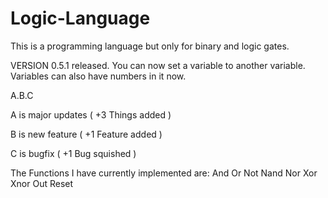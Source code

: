 # Logic-Language
This is a programming language but only for binary and logic gates.

VERSION 0.5.1 released.
You can now set a variable to another variable.
Variables can also have numbers in it now.

A.B.C

A is major updates ( +3 Things added )

B is new feature ( +1 Feature added )

C is bugfix ( +1 Bug squished )

The Functions I have currently implemented are:
    And
    Or
    Not
    Nand
    Nor
    Xor
    Xnor
    Out
    Reset
